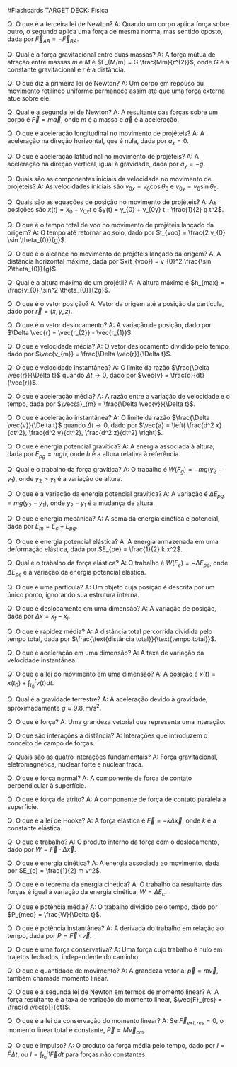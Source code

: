 #Flashcards 
TARGET DECK: Física


Q: O que é a terceira lei de Newton? 
A: Quando um corpo aplica força sobre outro, o segundo aplica uma força de mesma norma, mas sentido oposto, dada por $\vec{F}_{AB} = -\vec{F}_{BA}$.


Q: Qual é a força gravitacional entre duas massas? 
A: A força mútua de atração entre massas $m$ e $M$ é $F_{M/m} = G \frac{Mm}{r^{2}}$, onde $G$ é a constante gravitacional e $r$ é a distância.


Q: O que diz a primeira lei de Newton? 
A: Um corpo em repouso ou movimento retilíneo uniforme permanece assim até que uma força externa atue sobre ele.


Q: Qual é a segunda lei de Newton? 
A: A resultante das forças sobre um corpo é $\vec{F} = m \vec{a}$, onde $m$ é a massa e $\vec{a}$ é a aceleração.


Q: O que é aceleração longitudinal no movimento de projéteis? 
A: A aceleração na direção horizontal, que é nula, dada por $a_x = 0$.


Q: O que é aceleração latitudinal no movimento de projéteis? 
A: A aceleração na direção vertical, igual à gravidade, dada por $a_y = -g$.


Q: Quais são as componentes iniciais da velocidade no movimento de projéteis? 
A: As velocidades iniciais são $v_{0x} = v_{0} \cos \theta_{0}$ e $v_{0y} = v_{0} \sin \theta_{0}$.


Q: Quais são as equações de posição no movimento de projéteis? 
A: As posições são $x(t) = x_{0} + v_{0x} t$ e $y(t) = y_{0} + v_{0y} t - \frac{1}{2} g t^2$.


Q: O que é o tempo total de voo no movimento de projéteis lançado da origem? 
A: O tempo até retornar ao solo, dado por $t_{voo} = \frac{2 v_{0} \sin \theta_{0}}{g}$.


Q: O que é o alcance no movimento de projéteis lançado da origem? 
A: A distância horizontal máxima, dada por $x(t_{voo}) = v_{0}^2 \frac{\sin 2\theta_{0}}{g}$.


Q: Qual é a altura máxima de um projétil? 
A: A altura máxima é $h_{max} = \frac{v_{0} \sin^2 \theta_{0}}{2g}$.


Q: O que é o vetor posição? 
A: Vetor da origem até a posição da partícula, dado por $\vec{r} = (x, y, z)$.


Q: O que é o vetor deslocamento? 
A: A variação de posição, dado por $\Delta \vec{r} = \vec{r_{2}} - \vec{r_{1}}$.


Q: O que é velocidade média? 
A: O vetor deslocamento dividido pelo tempo, dado por $\vec{v_{m}} = \frac{\Delta \vec{r}}{\Delta t}$.


Q: O que é velocidade instantânea? 
A: O limite da razão $\frac{\Delta \vec{r}}{\Delta t}$ quando $\Delta t \to 0$, dado por $\vec{v} = \frac{d}{dt}(\vec{r})$.


Q: O que é aceleração média? 
A: A razão entre a variação de velocidade e o tempo, dada por $\vec{a}_{m} = \frac{\Delta \vec{v}}{\Delta t}$.


Q: O que é aceleração instantânea? 
A: O limite da razão $\frac{\Delta \vec{v}}{\Delta t}$ quando $\Delta t \to 0$, dado por $\vec{a} = \left( \frac{d^2 x}{dt^2}, \frac{d^2 y}{dt^2}, \frac{d^2 z}{dt^2} \right)$.


Q: O que é energia potencial gravítica? 
A: A energia associada à altura, dada por $E_{pg} = m g h$, onde $h$ é a altura relativa à referência.


Q: Qual é o trabalho da força gravítica? 
A: O trabalho é $W(F_{g}) = -m g (y_{2} - y_{1})$, onde $y_{2} > y_{1}$ é a variação de altura.


Q: O que é a variação da energia potencial gravítica? 
A: A variação é $\Delta E_{pg} = m g (y_{2} - y_{1})$, onde $y_{2} - y_{1}$ é a mudança de altura.


Q: O que é energia mecânica? 
A: A soma da energia cinética e potencial, dada por $E_{m} = E_{c} + E_{pg}$.


Q: O que é energia potencial elástica? 
A: A energia armazenada em uma deformação elástica, dada por $E_{pe} = \frac{1}{2} k x^2$.


Q: Qual é o trabalho da força elástica? 
A: O trabalho é $W(F_{e}) = -\Delta E_{pe}$, onde $\Delta E_{pe}$ é a variação da energia potencial elástica.


Q: O que é uma partícula? 
A: Um objeto cuja posição é descrita por um único ponto, ignorando sua estrutura interna.


Q: O que é deslocamento em uma dimensão? 
A: A variação de posição, dada por $\Delta x = x_{f} - x_{i}$.


Q: O que é rapidez média? 
A: A distância total percorrida dividida pelo tempo total, dada por $\frac{\text{distância total}}{\text{tempo total}}$.


Q: O que é aceleração em uma dimensão? 
A: A taxa de variação da velocidade instantânea.


Q: O que é a lei do movimento em uma dimensão? 
A: A posição é $x(t) = x(t_{0}) + \int_{t_{0}}^{t} v(t) dt$.


Q: Qual é a gravidade terrestre? 
A: A aceleração devido à gravidade, aproximadamente $g \approx 9.8 , \text{m/s}^2$.


Q: O que é força? 
A: Uma grandeza vetorial que representa uma interação.


Q: O que são interações à distância? 
A: Interações que introduzem o conceito de campo de forças.


Q: Quais são as quatro interações fundamentais? 
A: Força gravitacional, eletromagnética, nuclear forte e nuclear fraca.


Q: O que é força normal? 
A: A componente de força de contato perpendicular à superfície.


Q: O que é força de atrito? 
A: A componente de força de contato paralela à superfície.


Q: O que é a lei de Hooke? 
A: A força elástica é $\vec{F} = -k \Delta \vec{x}$, onde $k$ é a constante elástica.


Q: O que é trabalho? 
A: O produto interno da força com o deslocamento, dado por $W = \vec{F} \cdot \Delta \vec{x}$.


Q: O que é energia cinética? 
A: A energia associada ao movimento, dada por $E_{c} = \frac{1}{2} m v^2$.


Q: O que é o teorema da energia cinética? 
A: O trabalho da resultante das forças é igual à variação da energia cinética, $W = \Delta E_{c}$.


Q: O que é potência média? 
A: O trabalho dividido pelo tempo, dado por $P_{med} = \frac{W}{\Delta t}$.


Q: O que é potência instantânea? 
A: A derivada do trabalho em relação ao tempo, dada por $P = \vec{F} \cdot \vec{v}$.


Q: O que é uma força conservativa? 
A: Uma força cujo trabalho é nulo em trajetos fechados, independente do caminho.


Q: O que é quantidade de movimento? 
A: A grandeza vetorial $\vec{p} = m \vec{v}$, também chamada momento linear.


Q: O que é a segunda lei de Newton em termos de momento linear? 
A: A força resultante é a taxa de variação do momento linear, $\vec{F}_{res} = \frac{d \vec{p}}{dt}$.


Q: O que é a lei da conservação do momento linear? 
A: Se $\vec{F}_{ext,res} = 0$, o momento linear total é constante, $\vec{P} = M \vec{v}_{cm}$.


Q: O que é impulso? 
A: O produto da força média pelo tempo, dado por $I = \bar{F} \Delta t$, ou $I = \int_{t_{0}}^{t_{1}} \vec{F} dt$ para forças não constantes.